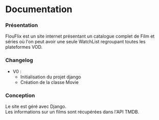 # Documentation

### Présentation

FlouFlix est un site internet présentant un catalogue complet de Film et séries où l'on peut avoir une seule WatchList regroupant toutes les plateformes VOD.


### Changelog

- V0 :
  * Initialisation du projet django
  * Création de la classe Movie


### Conception

Le site est géré avec Django.
<br>
Les informations sur un films sont récupérées dans l'API TMDB.
